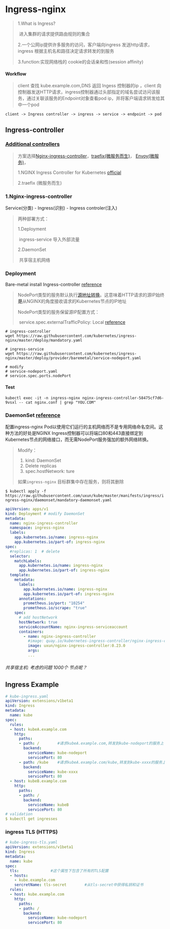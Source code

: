 # Ingress-nginx

> 1.What is Ingress? 
>
> ​	进入集群的请求提供路由规则的集合
>
> 2.一个公网ip提供许多服务的访问，客户端向ingress 发送http请求，ingress 根据主机名和路径决定请求转发的到服务
>
> 3.function:实现网络栈的 cookie的会话亲和性(session affinity)

#### Workflow

> client 查找 kube.example.com,DNS 返回 Ingess 控制器的ip ，client 向控制器发送HTTP请求，ingress控制器通过头部指定的域名尝试访问该服务，通过关联该服务的Endpoint对象查看pod ip，并将客户端请求转发给其中一个pod
>

```
client -> Ingress controller -> ingress -> service -> endpoint -> pod
```

## Ingress-controller

### [Additional controllers](https://kubernetes.io/docs/concepts/services-networking/ingress-controllers/#additional-controllers)

>方案选择[Nginx-ingress-controller](https://kubernetes.github.io/ingress-nginx/)，[traefix(微服务而生)](https://github.com/containous/traefik)， [Envoy(微服务)](https://www.envoyproxy.io/)，
>
> 1.NGINX Ingress Controller for Kubernetes [official](https://kubernetes.github.io/ingress-nginx/deploy/#installation-guide)
>
> 2.traefix (微服务而生)

### 1.Nginx-ingress-controller

Service(分类) - Ingress(识别) - Ingress controler(注入)

> 两种部署方式：
>
> 1.Deployment
>
> ​	ingress-service 导入外部流量
>
> 2.DaemonSet
>
> ​	共享宿主机网络

### Deployment

Bare-metal install Ingress-controller [reference](https://kubernetes.github.io/ingress-nginx/deploy/#bare-metal)

> NodePort类型的服务默认执行[源地址转换](https://kubernetes.io/docs/tutorials/services/source-ip/#source-ip-for-services-with-type-nodeport)。这意味着HTTP请求的源IP始终**是**从NGINX的角度接收请求的Kubernetes节点的IP地址
>
> NodePort类型的服务保留源IP配置方式：
>
> ​	service.spec.externalTrafficPolicy: Local [reference](https://kubernetes.github.io/ingress-nginx/deploy/baremetal/#over-a-nodeport-service)

```shell
# ingress-controller
wget https://raw.githubusercontent.com/kubernetes/ingress-nginx/master/deploy/mandatory.yaml

# ingress-service
wget https://raw.githubusercontent.com/kubernetes/ingress-nginx/master/deploy/provider/baremetal/service-nodeport.yaml

# modify
# service-nodeport.yaml 
# service.spec.ports.nodePort
```

#### Test

```shell
kubectl exec -it -n ingress-nginx nginx-ingress-controller-58475cf7d6-9vsxl -- cat nginx.conf | grep "YOU.COM"
```



### DaemonSet [reference](https://kubernetes.github.io/ingress-nginx/deploy/baremetal/#via-the-host-network)

配置ingress-nginx Pod以使用它们运行的主机网络而不是专用网络命名空间。这种方法的好处是NGINX Ingress控制器可以将端口80和443直接绑定到Kubernetes节点的网络接口，而无需NodePort服务强加的额外网络转换。

>  Modify：
>
>  1. kind: DaemonSet
>  2. Delete replicas  
>  3. spec.hostNetwork: ture
>
>  如果`ingress-nginx` 目标群集中存在服务，则将其删除

`$ kubectl apply -f https://raw.githubusercontent.com/uxun/kube/master/manifests/ingress/ingress-nginx/daemonset/mandatory-daemonset.yaml`

```yaml
apiVersion: apps/v1
kind: Deployment # modify DaemonSet
metadata:
  name: nginx-ingress-controller
  namespace: ingress-nginx
  labels:
    app.kubernetes.io/name: ingress-nginx
    app.kubernetes.io/part-of: ingress-nginx
spec:
  #replicas: 1  # delete
  selector:
    matchLabels:
      app.kubernetes.io/name: ingress-nginx
      app.kubernetes.io/part-of: ingress-nginx
  template:
    metadata:
      labels:
        app.kubernetes.io/name: ingress-nginx
        app.kubernetes.io/part-of: ingress-nginx
      annotations:
        prometheus.io/port: "10254"
        prometheus.io/scrape: "true"
    spec:
      # add hostNetwork
      hostNetwork: true
      serviceAccountName: nginx-ingress-serviceaccount
      containers:
        - name: nginx-ingress-controller
          #image: quay.io/kubernetes-ingress-controller/nginx-ingress-controller:0.23.0
          image: uxun/nginx-ingress-controller:0.23.0
          args:
          ...
```

###### 共享宿主机: 考虑的问题 1000个 节点呢？

## Ingress Example

```yaml
# kube-ingress.yaml
apiVersion: extensions/v1beta1
kind: Ingress
metadata:
  name: kube
spec:
  rules:
  - host: kubeA.example.com 
    http:
      paths:
      - path: /        #请求kubeA.example.com,转发到kube-nodeport的服务上
        backend:
          serviceName: kube-nodeport 
          servicePort: 80
      - path: /kube    #请求kubeA.example.com/kube,转发到kube-xxxx的服务上
        backend:
          serviceName: kube-xxxx
          servicePort: 80
  - host: kubeB.example.com  
    http: 
      paths:
      - path: /
        backend:
          serviceName: kubeB
          servicePort: 80
# validation
$ kubectl get ingresses
```

### ingress TLS (HTTPS)

```yaml
# kube-ingress-tls.yaml
apiVersion: extensions/v1beta1
kind: Ingress
metadata:
  name: kube
spec:
  tls:              #这个属性下包含了所有的TLS配置
  - hosts:
    - kube.example.com
    sercretName: tls-secret        #从tls-secret中获得私钥和证书
  rules:
  - host: kube.example.com
    http:
      paths:
      - path: /
        backend:
          serviceName: kube-nodeport
          servicePort: 80
```


